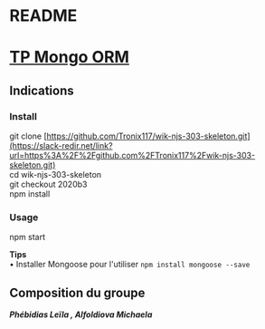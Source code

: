 # README

# [TP Mongo ORM](https://github.com/elyskimo/redis-mongo)

## Indications

### Install

git clone  [https://github.com/Tronix117/wik-njs-303-skeleton.git](https://slack-redir.net/link?url=https%3A%2F%2Fgithub.com%2FTronix117%2Fwik-njs-303-skeleton.git)  
cd wik-njs-303-skeleton  
git checkout 2020b3  
npm install

### Usage

npm start

**Tips**  
• Installer Mongoose pour l'utiliser  `npm install mongoose --save`  


## [](https://github.com/Lilou444/Project-Redis#composition-du-groupe)Composition du groupe

_**Phébidias Leïla , Alfoldiova Michaela**_